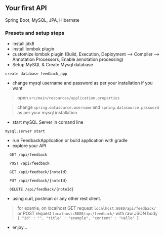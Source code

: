 ## Your first API
Spring Boot, MySQL, JPA, Hibernate

### Presets and setup steps
* install jdk8
* install lombok plugin
* customize lombok plugin (Build, Execution, Deployment --> Compiler --> Annotation Processors, Enable annotation processing)
* Setup MySQL & Create Mysql database
```
create database feedback_app
```
* change mysql username and password as per your installation if you want

> open `src/main/resources/application.properties`

> change `spring.datasource.username` and `spring.datasource.password` as per your mysql installation

* start mySQL Server in comand line
```
mysql.server start
```
* run FeedbackApplication or build application with gradle
* explore your API
```
  GET /api/feedback

  POST /api/feedback

  GET /api/feedback/{noteId}

  PUT /api/feedback/{noteId}

  DELETE /api/feedback/{noteId}
```
* using curl, postman or any other rest client.
> for examle, on localhost GET request `localhost:8080/api/feedback/` or POST request `localhost:8080/api/feedback/` with raw JSON body `{
"id" : "",
"title" : "example",
"content" : "Hello"
}`
* enjoy...